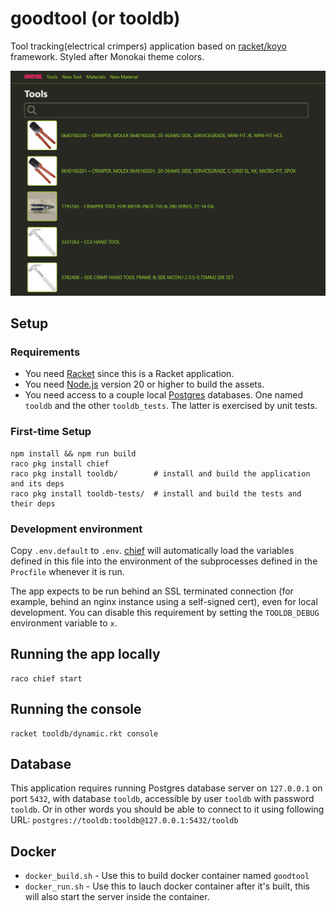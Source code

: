 # goodtool (or tooldb)

Tool tracking(electrical crimpers) application based on [racket/koyo](https://docs.racket-lang.org/koyo/index.html) framework. Styled after Monokai theme colors.

![Screnshot](goodtool.JPG)

## Setup

### Requirements

* You need [Racket] since this is a Racket application.
* You need [Node.js] version 20 or higher to build the assets.
* You need access to a couple local [Postgres] databases. One named
  `tooldb` and the other `tooldb_tests`. The latter is
  exercised by unit tests.

### First-time Setup

    npm install && npm run build
    raco pkg install chief
    raco pkg install tooldb/        # install and build the application and its deps
    raco pkg install tooldb-tests/  # install and build the tests and their deps

### Development environment

Copy `.env.default` to `.env`. [chief] will automatically load the
variables defined in this file into the environment of the subprocesses
defined in the `Procfile` whenever it is run.

The app expects to be run behind an SSL terminated connection (for
example, behind an nginx instance using a self-signed cert), even for
local development. You can disable this requirement by setting the
`TOOLDB_DEBUG` environment variable to `x`.

## Running the app locally

    raco chief start

## Running the console

    racket tooldb/dynamic.rkt console


[Postgres]: https://www.postgresql.org/
[Racket]: https://racket-lang.org/
[Node.js]: https://nodejs.org/en/
[argon2]: https://www.argon2.com/
[chief]: https://github.com/Bogdanp/racket-chief

## Database
This application requires running Postgres database server on `127.0.0.1` on port `5432`, with database `tooldb`, accessible by user `tooldb` with password `tooldb`. Or in other words you should be able to connect to it using following URL:
`postgres://tooldb:tooldb@127.0.0.1:5432/tooldb`

## Docker
- `docker_build.sh` - Use this to build docker container named `goodtool`
- `docker_run.sh` - Use this to lauch docker container after it's built, this will also start the server inside the container.
